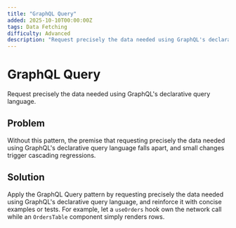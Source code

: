```yaml
---
title: "GraphQL Query"
added: 2025-10-10T00:00:00Z
tags: Data Fetching
difficulty: Advanced
description: "Request precisely the data needed using GraphQL's declarative query language."
---
```

# GraphQL Query

Request precisely the data needed using GraphQL's declarative query language.

## Problem

Without this pattern, the premise that requesting precisely the data needed using GraphQL's declarative query language falls apart, and small changes trigger cascading regressions.

## Solution

Apply the GraphQL Query pattern by requesting precisely the data needed using GraphQL's declarative query language, and reinforce it with concise examples or tests. For example, let a `useOrders` hook own the network call while an `OrdersTable` component simply renders rows.
